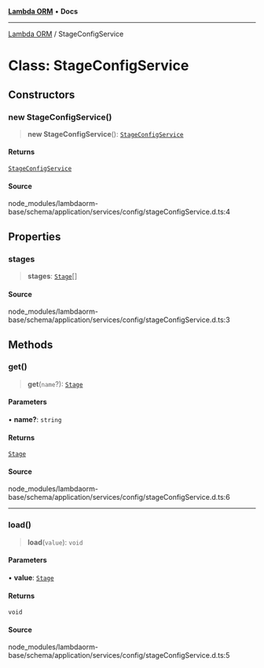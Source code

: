 [**Lambda ORM**](../README.md) • **Docs**

***

[Lambda ORM](../README.md) / StageConfigService

# Class: StageConfigService

## Constructors

### new StageConfigService()

> **new StageConfigService**(): [`StageConfigService`](StageConfigService.md)

#### Returns

[`StageConfigService`](StageConfigService.md)

#### Source

node\_modules/lambdaorm-base/schema/application/services/config/stageConfigService.d.ts:4

## Properties

### stages

> **stages**: [`Stage`](../interfaces/Stage.md)[]

#### Source

node\_modules/lambdaorm-base/schema/application/services/config/stageConfigService.d.ts:3

## Methods

### get()

> **get**(`name`?): [`Stage`](../interfaces/Stage.md)

#### Parameters

• **name?**: `string`

#### Returns

[`Stage`](../interfaces/Stage.md)

#### Source

node\_modules/lambdaorm-base/schema/application/services/config/stageConfigService.d.ts:6

***

### load()

> **load**(`value`): `void`

#### Parameters

• **value**: [`Stage`](../interfaces/Stage.md)

#### Returns

`void`

#### Source

node\_modules/lambdaorm-base/schema/application/services/config/stageConfigService.d.ts:5
